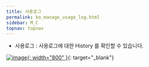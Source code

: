 ```yaml
---
title: 사용로그
permalink: ko_manage_usage_log.html
sidebar: M_C
topnav: topnav
---
```


- 사용로그 : 사용로그에 대한 History 를 확인할 수 있습니다.


 [![image](/docs/images/Manual/common/manage/usage_log/1.png){: width="800" }](/docs/images/Manual/common/manage/usage_log/1.png){: target="_blank"}